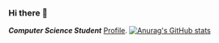 ### Hi there 👋
***Computer Science Student***
[Profile](http://noah.binaryfox.ca/).
[![Anurag's GitHub stats](https://github-readme-stats.vercel.app/api?username=N0pine)](https://github.com/anuraghazra/github-readme-stats)


